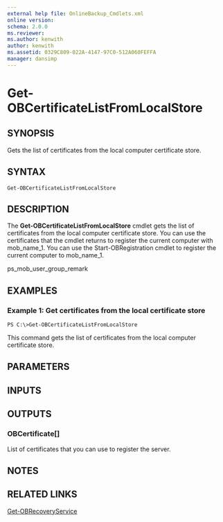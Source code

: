 ```yaml
---
external help file: OnlineBackup_Cmdlets.xml
online version: 
schema: 2.0.0
ms.reviewer:
ms.author: kenwith
author: kenwith
ms.assetid: 0329C809-022A-4147-97C0-512A060FEFFA
manager: dansimp
---
```


# Get-OBCertificateListFromLocalStore

## SYNOPSIS
Gets the list of certificates from the local computer certificate store.

## SYNTAX

```
Get-OBCertificateListFromLocalStore
```

## DESCRIPTION
The **Get-OBCertificateListFromLocalStore** cmdlet gets the list of certificates from the local computer certificate store.
You can use the certificates that the cmdlet returns to register the current computer with mob_name_1.
You can use the Start-OBRegistration cmdlet to register the current computer to mob_name_1.

ps_mob_user_group_remark

## EXAMPLES

### Example 1: Get certificates from the local certificate store
```
PS C:\>Get-OBCertificateListFromLocalStore
```

This command gets the list of certificates from the local computer certificate store.

## PARAMETERS

## INPUTS

## OUTPUTS

### OBCertificate[]
List of certificates that you can use to register the server.

## NOTES

## RELATED LINKS

[Get-OBRecoveryService](./Get-OBRecoveryService.md)
